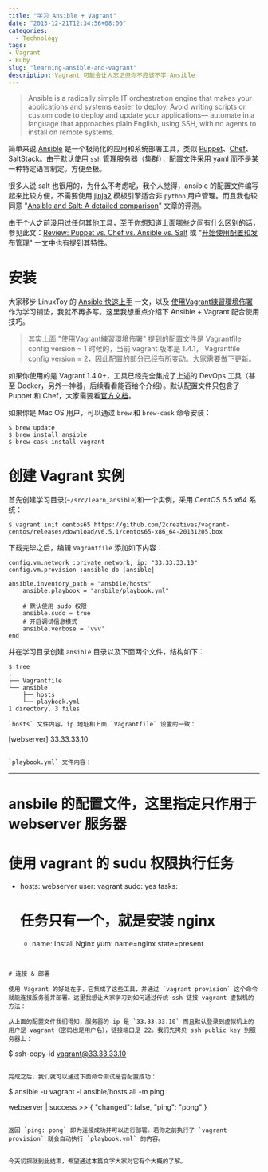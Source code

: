 ```yaml
---
title: "学习 Ansible + Vagrant"
date: "2013-12-21T12:34:56+08:00"
categories:
  - Technology
tags:
- Vagrant
- Ruby
slug: "learning-ansible-and-vagrant"
description: Vagrant 可能会让人忘记但你不应该不学 Ansible
---
```


 > Ansible is a radically simple IT orchestration engine that makes your applications and systems easier to deploy. Avoid writing scripts or custom code to deploy and update your applications— automate in a language that approaches plain English, using SSH, with no agents to install on remote systems.

简单来说 [Ansible](https://github.com/ansible/ansible) 是一个极简化的应用和系统部署工具，类似 [Puppet](https://github.com/puppetlabs/puppet)、[Chef](https://github.com/opscode/chef)、[SaltStack](https://github.com/saltstack/salt)。由于默认使用 `ssh` 管理服务器（集群），配置文件采用 yaml 而不是某一种特定语言制定。方便至极。

很多人说 salt 也很用的，为什么不考虑呢，我个人觉得，ansible 的配置文件编写起来比较方便，不需要使用 [jinja2](http://jinja.pocoo.org/) 模板引擎适合非 `python` 用户管理。而且我也较同意 "[Ansible and Salt: A detailed comparison](http://missingm.co/2013/06/ansible-and-salt-a-detailed-comparison/)" 文章的评测。

由于个人之前没用过任何其他工具，至于你想知道上面哪些之间有什么区别的话，参见此文：[Review: Puppet vs. Chef vs. Ansible vs. Salt](http://www.infoworld.com/d/data-center/review-puppet-vs-chef-vs-ansible-vs-salt-231308?page=0,0) 或 "[开始使用配置和发布管理](http://ttyn.me/2013/02/19/ansible_intro.html)" 一文中也有提到其特性。

# 安装

大家移步 LinuxToy 的 [Ansible 快速上手](https://linuxtoy.org/archives/hands-on-with-ansible.html) 一文，以及 [使用Vagrant練習環境佈署](http://gogojimmy.net/2013/05/26/vagrant-tutorial/) 作为学习铺垫，我就不再多写。这里我想重点介绍下 Ansible + Vagrant 配合使用技巧。

 > 其实上面 "使用Vagrant練習環境佈署" 提到的配置文件是 Vagrantfile config version = 1 时候的，当前 vagrant 版本是 1.4.1， Vagrantfile config version = 2，因此配置的部分已经有所变动。大家需要做下更新。

如果你使用的是 Vagrant 1.4.0+，工具已经完全集成了上述的 DevOps 工具（甚至 Docker，另外一神器，后续看看能否给个介绍）。默认配置文件只包含了 Puppet 和 Chef，大家需要看[官方文档](http://docs.vagrantup.com/v2/provisioning/index.html)。

如果你是 Mac OS 用户，可以通过 `brew` 和 `brew-cask` 命令安装：

```
$ brew update
$ brew install ansible
$ brew cask install vagrant
```

# 创建 Vagrant 实例

首先创建学习目录(`~/src/learn_ansible`)和一个实例，采用 CentOS 6.5 x64 系统：

```
$ vagrant init centos65 https://github.com/2creatives/vagrant-centos/releases/download/v6.5.1/centos65-x86_64-20131205.box
```

下载完毕之后，编辑 `Vagrantfile` 添加如下内容：

```
config.vm.network :private_network, ip: "33.33.33.10"
config.vm.provision :ansible do |ansible|

ansible.inventory_path = "ansbile/hosts"
	ansible.playbook = "ansbile/playbook.yml"

	# 默认使用 sudo 权限
	ansible.sudo = true
	# 开启调试信息模式
	ansible.verbose = 'vvv'
end
```

并在学习目录创建 `ansible` 目录以及下面两个文件，结构如下：

```
$ tree
.
├── Vagrantfile
└── ansible
    ├── hosts
    └── playbook.yml
1 directory, 3 files

`hosts` 文件内容，ip 地址和上面 `Vagrantfile` 设置的一致：

```
[webserver]
33.33.33.10
```

`playbook.yml` 文件内容：

```
---
# ansbile 的配置文件，这里指定只作用于 webserver 服务器
# 使用 vagrant 的 sudu 权限执行任务
- hosts: webserver
 user: vagrant
 sudo: yes
 tasks:
 	# 任务只有一个，就是安装 nginx
	- name: Install Nginx
  	  yum: name=nginx state=present
```


# 连接 & 部署

使用 Vagrant 的好处在于，它集成了这些工具，并通过 `vagrant provision` 这个命令就能连接服务器并部署。这里我想让大家学习到如何通过传统 ssh 链接 vagrant 虚拟机的方法：

从上面的配置文件我们得知，服务器的 ip 是 `33.33.33.10` 而且默认登录到虚拟机上的用户是 vagrant（密码也是用户名），链接端口是 22。我们先拷贝 ssh public key 到服务器上：

```
$ ssh-copy-id vagrant@33.33.33.10
```

完成之后，我们就可以通过下面命令测试是否配置成功：

```
$ ansible -u vagrant -i ansible/hosts all -m ping

webserver | success >> {
	"changed": false,
	"ping": "pong"
}
```

返回 `ping: pong` 即为连接成功并可以进行部署。若你之前执行了 `vagrant provision` 就会自动执行 `playbook.yml` 的内容。


今天初探就到此结束，希望通过本篇文字大家对它有个大概的了解。
